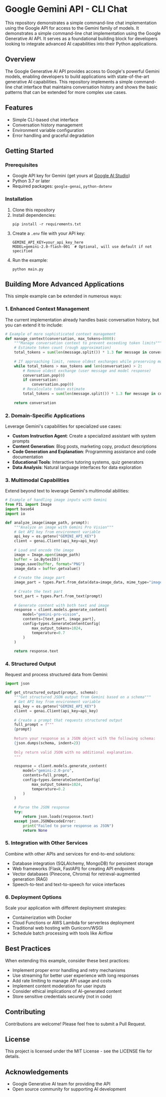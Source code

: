 # Google Gemini API - CLI Chat

This repository demonstrates a simple command-line chat implementation using the Google API for access to the Gemini family of models. It demonstrates a simple command-line chat implementation using the Google Generative AI API. It serves as a foundational building block for developers looking to integrate advanced AI capabilities into their Python applications.

## Overview

The Google Generative AI API provides access to Google's powerful Gemini models, enabling developers to build applications with state-of-the-art generative AI capabilities. This repository implements a simple command-line chat interface that maintains conversation history and shows the basic patterns that can be extended for more complex use cases.

## Features

- Simple CLI-based chat interface
- Conversation history management
- Environment variable configuration
- Error handling and graceful degradation

## Getting Started

### Prerequisites

- Google API key for Gemini (get yours at [Google AI Studio](https://makersuite.google.com/app/apikey))
- Python 3.7 or later
- Required packages: `google-genai`, `python-dotenv`

### Installation

1. Clone this repository
2. Install dependencies: 
   ```
   pip install -r requirements.txt
   ```
3. Create a `.env` file with your API key:
   ```
   GEMINI_API_KEY=your_api_key_here
   MODEL=gemini-2.0-flash-001  # Optional, will use default if not specified
   ```
4. Run the example: 
   ```
   python main.py
   ```

## Building More Advanced Applications

This simple example can be extended in numerous ways:

### 1. Enhanced Context Management

The current implementation already handles basic conversation history, but you can extend it to include:

```python
# Example of more sophisticated context management
def manage_context(conversation, max_tokens=8000):
    """Manage conversation context to prevent exceeding token limits"""
    # Estimate token count (rough approximation)
    total_tokens = sum(len(message.split()) * 1.3 for message in conversation)
    
    # If approaching limit, remove oldest exchanges while preserving most recent context
    while total_tokens > max_tokens and len(conversation) > 2:
        # Remove oldest exchange (user message and model response)
        conversation.pop(0)
        if conversation:
            conversation.pop(0)
        # Recalculate token estimate
        total_tokens = sum(len(message.split()) * 1.3 for message in conversation)
    
    return conversation
```

### 2. Domain-Specific Applications

Leverage Gemini's capabilities for specialized use cases:

- **Custom Instruction Agent**: Create a specialized assistant with system prompts
- **Content Generation**: Blog posts, marketing copy, product descriptions
- **Code Generation and Explanation**: Programming assistance and code documentation
- **Educational Tools**: Interactive tutoring systems, quiz generators
- **Data Analysis**: Natural language interfaces for data exploration

### 3. Multimodal Capabilities

Extend beyond text to leverage Gemini's multimodal abilities:

```python
# Example of handling image inputs with Gemini
from PIL import Image
import base64
import io

def analyze_image(image_path, prompt):
    """Analyze an image with Gemini Pro Vision"""
    # Get API key from environment variable
    api_key = os.getenv("GEMINI_API_KEY")
    client = genai.Client(api_key=api_key)
    
    # Load and encode the image
    image = Image.open(image_path)
    buffer = io.BytesIO()
    image.save(buffer, format="PNG")
    image_data = buffer.getvalue()
    
    # Create the image part
    image_part = types.Part.from_data(data=image_data, mime_type="image/png")
    
    # Create the text part
    text_part = types.Part.from_text(prompt)
    
    # Generate content with both text and image
    response = client.models.generate_content(
        model="gemini-pro-vision",
        contents=[text_part, image_part],
        config=types.GenerateContentConfig(
            max_output_tokens=1024,
            temperature=0.7
        )
    )
    
    return response.text
```

### 4. Structured Output

Request and process structured data from Gemini:

```python
import json

def get_structured_output(prompt, schema):
    """Get structured JSON output from Gemini based on a schema"""
    # Get API key from environment variable
    api_key = os.getenv("GEMINI_API_KEY")
    client = genai.Client(api_key=api_key)
    
    # Create a prompt that requests structured output
    full_prompt = f"""
    {prompt}
    
    Return your response as a JSON object with the following schema:
    {json.dumps(schema, indent=2)}
    
    Only return valid JSON with no additional explanation.
    """
    
    response = client.models.generate_content(
        model="gemini-2.0-pro",
        contents=full_prompt,
        config=types.GenerateContentConfig(
            max_output_tokens=1024,
            temperature=0.2
        )
    )
    
    # Parse the JSON response
    try:
        return json.loads(response.text)
    except json.JSONDecodeError:
        print("Failed to parse response as JSON")
        return None
```

### 5. Integration with Other Services

Combine with other APIs and services for end-to-end solutions:

- Database integration (SQLAlchemy, MongoDB) for persistent storage
- Web frameworks (Flask, FastAPI) for creating API endpoints
- Vector databases (Pinecone, Chroma) for retrieval-augmented generation (RAG)
- Speech-to-text and text-to-speech for voice interfaces

### 6. Deployment Options

Scale your application with different deployment strategies:

- Containerization with Docker
- Cloud Functions or AWS Lambda for serverless deployment
- Traditional web hosting with Gunicorn/WSGI
- Schedule batch processing with tools like Airflow

## Best Practices

When extending this example, consider these best practices:

- Implement proper error handling and retry mechanisms
- Use streaming for better user experience with long responses
- Add rate limiting to manage API usage and costs
- Implement content moderation for user inputs
- Consider ethical implications of AI-generated content
- Store sensitive credentials securely (not in code)

## Contributing

Contributions are welcome! Please feel free to submit a Pull Request.

## License

This project is licensed under the MIT License - see the LICENSE file for details.

## Acknowledgements

- Google Generative AI team for providing the API
- Open source community for supporting AI development